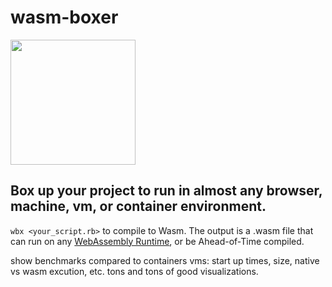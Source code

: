 # wasm-boxer  
<img src="https://user-images.githubusercontent.com/20820229/160672772-c6d705f0-cd89-4d02-896f-49015d947f94.png" width="200" height="200">

## Box up your project to run in almost any browser, machine, vm, or container environment.

`wbx <your_script.rb>` to compile to Wasm. The output is a .wasm file that can run on any [WebAssembly Runtime](https://github.com/appcypher/awesome-wasm-runtimes), or be Ahead-of-Time compiled.

show benchmarks compared to containers vms: start up times, size, native vs wasm excution, etc. tons and tons of good visualizations.
